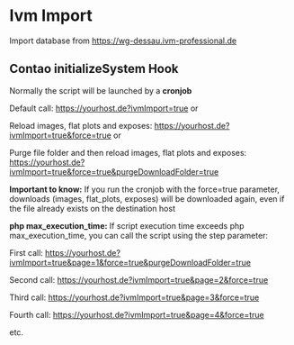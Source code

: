# Ivm Import

Import database from https://wg-dessau.ivm-professional.de

## Contao initializeSystem Hook
Normally the script will be launched by a **cronjob**


Default call: https://yourhost.de?ivmImport=true or

Reload images, flat plots and exposes: https://yourhost.de?ivmImport=true&force=true or

Purge file folder and then reload images, flat plots and exposes: https://yourhost.de?ivmImport=true&force=true&purgeDownloadFolder=true

**Important to know:** If you run the cronjob with the force=true parameter, downloads (images, flat_plots, exposes) will be downloaded again, even if the file already exists on the destination host

**php max_execution_time:**
If script execution time exceeds php max_execution_time, you can call the script using the step parameter:

First call: https://yourhost.de?ivmImport=true&page=1&force=true&purgeDownloadFolder=true

Second call: https://yourhost.de?ivmImport=true&page=2&force=true

Third call: https://yourhost.de?ivmImport=true&page=3&force=true

Fourth call: https://yourhost.de?ivmImport=true&page=4&force=true

etc.
